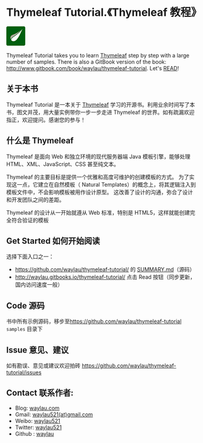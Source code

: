 # Thymeleaf Tutorial.《Thymeleaf 教程》

![](images/thymeleaf-logo.png)

Thymeleaf  Tutorial takes you to learn [Thymeleaf](http://www.thymeleaf.org/)  step by step with a large number of samples. There is also a GitBook version of the book: <http://www.gitbook.com/book/waylau/thymeleaf-tutorial>.
Let's [READ](SUMMARY.md)!

## 关于本书

Thymeleaf Tutorial 是一本关于 [Thymeleaf](http://www.thymeleaf.org/) 学习的开源书。利用业余时间写了本书，图文并茂，用大量实例带你一步一步走进 Thymeleaf 的世界。如有疏漏欢迎指正，欢迎提问。感谢您的参与！
 
## 什么是 Thymeleaf

Thymeleaf 是面向 Web 和独立环境的现代服务器端 Java 模板引擎，能够处理 HTML、XML、JavaScript、CSS 甚至纯文本。

Thymeleaf 的主要目标是提供一个优雅和高度可维护的创建模板的方式。 为了实现这一点，它建立在自然模板（ Natural Templates）的概念上，将其逻辑注入到模板文件中，不会影响模板被用作设计原型。 这改善了设计的沟通，弥合了设计和开发团队之间的差距。

Thymeleaf 的设计从一开始就遵从 Web 标准，特别是 HTML5，这样就能创建完全符合验证的模板

## Get Started 如何开始阅读

选择下面入口之一：

* <https://github.com/waylau/thymeleaf-tutorial/> 的 [SUMMARY.md](SUMMARY.md)（源码）
* <http://waylau.gitbooks.io/thymeleaf-tutorial/> 点击 Read 按钮（同步更新，国内访问速度一般）
 
## Code 源码

书中所有示例源码，移步至<https://github.com/waylau/thymeleaf-tutorial>  `samples` 目录下

## Issue 意见、建议

如有勘误、意见或建议欢迎拍砖 <https://github.com/waylau/thymeleaf-tutorial/issues>

## Contact 联系作者:

* Blog: [waylau.com](https://waylau.com)
* Gmail: [waylau521(at)gmail.com](mailto:waylau521@gmail.com)
* Weibo: [waylau521](http://weibo.com/waylau521)
* Twitter: [waylau521](https://twitter.com/waylau521)
* Github : [waylau](https://github.com/waylau)

